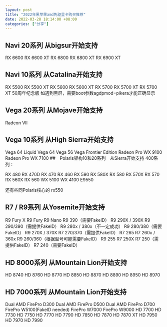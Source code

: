 ```yaml
---
layout: post
title: "2022年黑苹果amd免驱显卡购买推荐"
date: 2022-03-28 18:14:00 +08:00
categories: ["分享"]
---
```



## Navi 20系列 从bigsur开始支持
RX 6600
RX 6600 XT
RX 6800
RX 6800 XT
RX 6900 XT 
## Navi 10系列 从Catalina开始支持
RX 5500
RX 5500 XT
RX 5600
RX 5600 XT
RX 5700
RX 5700 XT
RX 5700 XT 50周年纪念版
如遇到黑屏，需要boot参数agdpmod=pikera才能正确显示
## Vega 20系列 从Mojave开始支持
Radeon VII
## Vega 10系列 从High Sierra开始支持
Vega 64 Liquid
Vega 64
Vega 56
Vega Frontier Edition
Radeon Pro WX 9100
Radeon Pro WX 7100
##　Polaris架构10和20系列　从Sierra开始支持
400系列：

RX 480
RX 470D
RX 470
RX 460
RX 590
RX 580X
RX 580
RX 570X
RX 570
RX 560X
RX 560
WX 5100
WX 4100
E9550

还有些同Polaris核心的
rx550
## R7 / R9系列 从Yosemite开始支持
R9 Fury X
R9 Fury
R9 Nano
R9 390（需要FakeID）
R9 290X / 390X
R9 290/390（需提供FakeID）
R9 280x / 380x（不一定成功）
R9 280/380（需要FakeID）
R9 270X / 370X
R7 270/370（需提供FakeID）
R7 265
R7 260x / 360x
R9 260/360（根据型号可能需要FakeID）
R9 255
R7 250X
R7 250（需提供FakeID）
R7 240（需要FakeID）
## HD 8000系列 从Mountain Lion开始支持
HD 8740
HD 8760
HD 8770
HD 8850
HD 8870
HD 8890
HD 8950
HD 8970
## HD 7000系列 从Mountain Lion开始支持
Dual AMD FirePro D300
Dual AMD FirePro D500
Dual AMD FirePro D700
FirePro W5100(FakeID needed)
FirePro W7000
FirePro W9000
HD 7700
HD 7730
HD 7750
HD 7770
HD 7790
HD 7850
HD 7870
HD 7870 XT
HD 7950
HD 7970
HD 7990